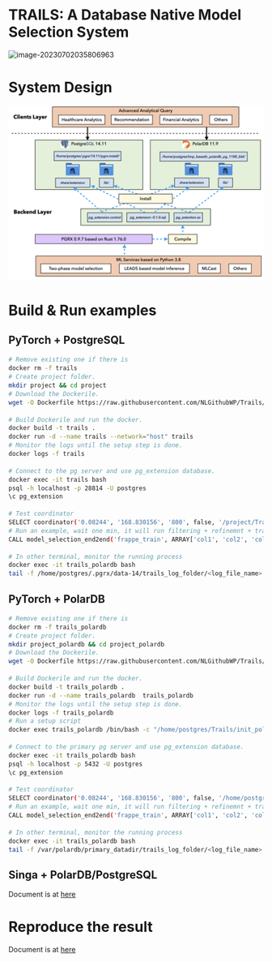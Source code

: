 # TRAILS: A Database Native Model Selection System

![image-20230702035806963](internal/ml/model_selection/documents/imgs/image-20230702035806963.png)

# System Design

![image-20230702035806963](internal/ml/model_selection/documents/imgs/ai_db.001.jpeg)

# Build & Run examples

## PyTorch + PostgreSQL

```bash
# Remove existing one if there is 
docker rm -f trails
# Create project folder.
mkdir project && cd project
# Download the Dockerile.
wget -O Dockerfile https://raw.githubusercontent.com/NLGithubWP/Trails/main/torch.psql.Dockerfile

# Build Dockerile and run the docker.
docker build -t trails .
docker run -d --name trails --network="host" trails
# Monitor the logs until the setup step is done.
docker logs -f trails

# Connect to the pg server and use pg_extension database.
docker exec -it trails bash
psql -h localhost -p 28814 -U postgres
\c pg_extension

# Test coordinator
SELECT coordinator('0.08244', '168.830156', '800', false, '/project/Trails/internal/ml/model_selection/config.ini');
# Run an example, wait one min, it will run filtering + refinemnt + training the selected model.
CALL model_selection_end2end('frappe_train', ARRAY['col1', 'col2', 'col3', 'col4','col5','col6','col7','col8','col9','col10', 'label'], '10', '/project/Trails/internal/ml/model_selection/config.ini');

# In other terminal, monitor the running process
docker exec -it trails_polardb bash
tail -f /home/postgres/.pgrx/data-14/trails_log_folder/<log_file_name>
```
## PyTorch + PolarDB

```bash
# Remove existing one if there is 
docker rm -f trails_polardb
# Create project folder.
mkdir project_polardb && cd project_polardb
# Download the Dockerile.
wget -O Dockerfile https://raw.githubusercontent.com/NLGithubWP/Trails/main/torch.polarDB.Dockerfile

# Build Dockerile and run the docker.
docker build -t trails_polardb .
docker run -d --name trails_polardb  trails_polardb
# Monitor the logs until the setup step is done.
docker logs -f trails_polardb
# Run a setup script
docker exec trails_polardb /bin/bash -c "/home/postgres/Trails/init_polardb.sh"

# Connect to the primary pg server and use pg_extension database.
docker exec -it trails_polardb bash
psql -h localhost -p 5432 -U postgres 
\c pg_extension

# Test coordinator
SELECT coordinator('0.08244', '168.830156', '800', false, '/home/postgres/Trails/internal/ml/model_selection/config.ini');
# Run an example, wait one min, it will run filtering + refinemnt + training the selected model.
CALL model_selection_end2end('frappe_train', ARRAY['col1', 'col2', 'col3', 'col4','col5','col6','col7','col8','col9','col10', 'label'], '10', '/home/postgres/Trails/internal/ml/model_selection/config.ini');

# In other terminal, monitor the running process
docker exec -it trails_polardb bash
tail -f /var/polardb/primary_datadir/trails_log_folder/<log_file_name>
```

## Singa + PolarDB/PostgreSQL
Document is at [here](https://github.com/apache/singa/tree/dev-postgresql/examples/model_selection/Trails)



# Reproduce the result

Document is at [here](https://github.com/NLGithubWP/Trails/blob/main/internal/ml/model_selection/documents/README.md)

